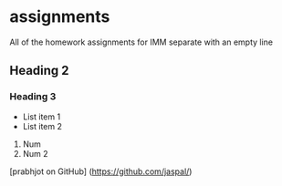 assignments
===========

All of the homework assignments for IMM
separate with an empty line
## Heading 2
### Heading 3
- List item 1
- List item 2

1. Num
2. Num 2

[prabhjot on GitHub] (https://github.com/jaspal/)
